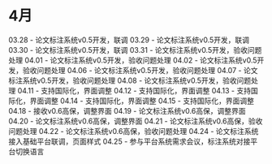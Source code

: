 # 4月

03.28 - 论文标注系统v0.5开发，联调
03.29 - 论文标注系统v0.5开发，联调
03.30 - 论文标注系统v0.5开发，联调
03.31 - 论文标注系统v0.5开发，验收问题处理
04.01 - 论文标注系统v0.5开发，验收问题处理
04.02 - 论文标注系统v0.5开发，验收问题处理
04.06 - 论文标注系统v0.5开发，验收问题处理
04.07 - 论文标注系统v0.5开发，验收问题处理
04.08 - 论文标注系统v0.5开发，验收问题处理
04.11 - 支持国际化，界面调整
04.12 - 支持国际化，界面调整
04.13 - 支持国际化，界面调整
04.14 - 支持国际化，界面调整
04.15 - 支持国际化，界面调整
04.18 - 接收v0.6高保，调整界面
04.19 - 论文标注系统v0.6高保，调整界面
04.20 - 论文标注系统v0.6高保，调整界面
04.21 - 论文标注系统v0.6高保，验收问题处理
04.22 - 论文标注系统v0.6高保，验收问题处理
04.24 - 论文标注系统接入基础平台联调，页面样式
04.25 - 参与平台系统需求会议，标注系统对接平台切换语言
